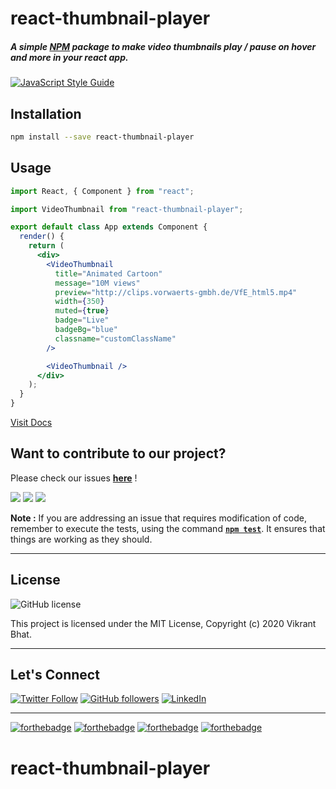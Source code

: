 # react-thumbnail-player

##### A simple [NPM](https://www.npmjs.com/package/react-thumbnail-player) package to make video thumbnails play / pause on hover and more in your react app.

>

<!-- [![NPM](https://img.shields.io/npm/v/react-thumbnail-player.svg)](https://www.npmjs.com/package/react-thumbnail-player) -->

[![JavaScript Style Guide](https://img.shields.io/badge/code_style-standard-brightgreen.svg)](https://standardjs.com)

## Installation

```bash
npm install --save react-thumbnail-player
```

## Usage

```jsx
import React, { Component } from "react";

import VideoThumbnail from "react-thumbnail-player";

export default class App extends Component {
  render() {
    return (
      <div>
        <VideoThumbnail
          title="Animated Cartoon"
          message="10M views"
          preview="http://clips.vorwaerts-gmbh.de/VfE_html5.mp4"
          width={350}
          muted={true}
          badge="Live"
          badgeBg="blue"
          classname="customClassName"
        />

        <VideoThumbnail />
      </div>
    );
  }
}
```

[Visit Docs](https://bhatvikrant.github.io/react-thumbnail-player/)

<!-- ## License

MIT © [bhatvikrant](https://github.com/bhatvikrant) -->

## Want to contribute to our project?

Please check our issues **[here](https://github.com/bhatvikrant/react-thumbnail-player/issues)** !

![](https://img.shields.io/github/contributors/bhatvikrant/react-thumbnail-player) ![](https://img.shields.io/github/forks/bhatvikrant/react-thumbnail-player?style=social) ![](https://img.shields.io/github/stars/bhatvikrant/react-thumbnail-player?style=social)

**Note :** If you are addressing an issue that requires modification of code, remember to execute the tests, using the command **[`npm test`](https://docs.npmjs.com/cli/test)**. It ensures that things are working as they should.

---

## License

![GitHub license](https://img.shields.io/github/license/bhatvikrant/react-thumbnail-player.svg?style=for-the-badge&logo=github)

This project is licensed under the MIT License, Copyright (c) 2020 Vikrant Bhat.

---

## Let's Connect

[![Twitter Follow](https://img.shields.io/twitter/follow/vikrantbhat1022.svg?style=for-the-badge&logo=twitter)](https://twitter.com/vikrantbhat1022) [![GitHub followers](https://img.shields.io/github/followers/bhatvikrant.svg?label=Follow&style=for-the-badge&logo=github)](https://github.com/bhatvikrant/) [![LinkedIn](https://img.shields.io/static/v1.svg?label=connect&message=@vikrantbhat&color=success&logo=linkedin&style=for-the-badge&logoColor=white&colorA=blue)](https://www.linkedin.com/in/vikrant-bhat-2b6221189/)

<hr>

[![forthebadge](https://forthebadge.com/images/badges/built-with-love.svg)](https://github.com/bhatvikrant/react-thumbnail-player) [![forthebadge](https://forthebadge.com/images/badges/made-with-javascript.svg)](https://github.com/bhatvikrant/react-thumbnail-player) [![forthebadge](https://forthebadge.com/images/badges/makes-people-smile.svg)](https://github.com/bhatvikrant/react-thumbnail-player) [![forthebadge](https://forthebadge.com/images/badges/check-it-out.svg)](https://github.com/bhatvikrant/react-thumbnail-player)

# react-thumbnail-player
